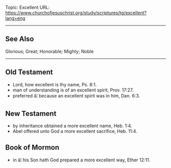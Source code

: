 Topic: Excellent
URL: https://www.churchofjesuschrist.org/study/scriptures/tg/excellent?lang=eng

---

## See Also

Glorious; Great; Honorable; Mighty; Noble

---

## Old Testament

- Lord, how excellent is thy name, Ps. 8:1.
- man of understanding is of an excellent spirit, Prov. 17:27.
- preferred â¦ because an excellent spirit was in him, Dan. 6:3.

## New Testament

- by inheritance obtained a more excellent name, Heb. 1:4.
- Abel offered unto God a more excellent sacrifice, Heb. 11:4.

## Book of Mormon

- in â¦ his Son hath God prepared a more excellent way, Ether 12:11.

